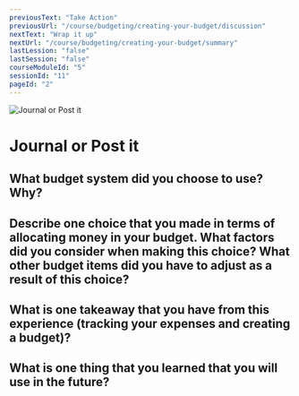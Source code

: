 ```yaml
---
previousText: "Take Action"
previousUrl: "/course/budgeting/creating-your-budget/discussion"
nextText: "Wrap it up"
nextUrl: "/course/budgeting/creating-your-budget/summary"
lastLession: "false"
lastSession: "false"
courseModuleId: "5"
sessionId: "11"
pageId: "2"
---
```



![Journal or Post it](/assets/img/journal-it.png)
# Journal or Post it

## What budget system did you choose to use? Why?
<sparkle-feed-post assignment-name="What budget system did you choose to use? Why?" ></sparkle-feed-post>

## Describe one choice that you made in terms of allocating money in your budget. What factors did you consider when making this choice? What other budget items did you have to adjust as a result of this choice?
<sparkle-feed-post assignment-name="Describe one choice that you made in terms of allocating money in your budget. What factors did you consider when making this choice? What other budget items did you have to adjust as a result of this choice?" ></sparkle-feed-post>

## What is one takeaway that you have from this experience (tracking your expenses and creating a budget)?
<sparkle-feed-post assignment-name="What is one takeaway that you have from this experience (tracking your expenses and creating a budget)?" ></sparkle-feed-post>

## What is one thing that you learned that you will use in the future?
<sparkle-feed-post assignment-name="What is one thing that you learned that you will use in the future?" ></sparkle-feed-post>